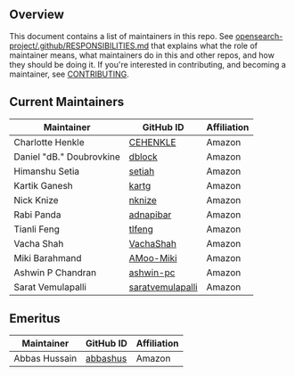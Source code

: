 ## Overview

This document contains a list of maintainers in this repo. See [opensearch-project/.github/RESPONSIBILITIES.md](https://github.com/opensearch-project/.github/blob/main/RESPONSIBILITIES.md#maintainer-responsibilities) that explains what the role of maintainer means, what maintainers do in this and other repos, and how they should be doing it. If you're interested in contributing, and becoming a maintainer, see [CONTRIBUTING](CONTRIBUTING.md).

## Current Maintainers

| Maintainer               | GitHub ID                                               | Affiliation |
| ------------------------ | ------------------------------------------------------- | ----------- |
| Charlotte Henkle         | [CEHENKLE](https://github.com/CEHENKLE)                 | Amazon      |
| Daniel "dB." Doubrovkine | [dblock](https://github.com/dblock)                     | Amazon      |
| Himanshu Setia           | [setiah](https://github.com/setiah)                     | Amazon      |
| Kartik Ganesh            | [kartg](https://github.com/kartg)                       | Amazon      |
| Nick Knize               | [nknize](https://github.com/nknize)                     | Amazon      |
| Rabi Panda               | [adnapibar](https://github.com/adnapibar)               | Amazon      |
| Tianli Feng              | [tlfeng](https://github.com/tlfeng)                     | Amazon      |
| Vacha Shah               | [VachaShah](https://github.com/VachaShah)               | Amazon      |
| Miki Barahmand           | [AMoo-Miki](https://github.com/AMoo-Miki)               | Amazon      |
| Ashwin P Chandran        | [ashwin-pc](https://github.com/ashwin-pc)               | Amazon      |
| Sarat Vemulapalli        | [saratvemulapalli](https://github.com/saratvemulapalli) | Amazon      |

## Emeritus

| Maintainer    | GitHub ID                               | Affiliation |
| ------------- | --------------------------------------- | ----------- |
| Abbas Hussain | [abbashus](https://github.com/abbashus) | Amazon      |
